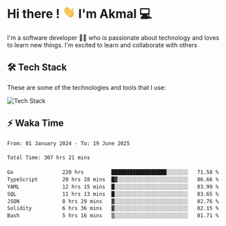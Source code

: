# Hi there ! <img src="https://github.com/ABSphreak/ABSphreak/blob/master/gifs/Hi.gif" width="30"> I'm Akmal  💻

I'm a software developer 👨‍💻 who is passionate about technology and loves to learn new things. I'm excited to learn and collaborate with others

## 🛠️ Tech Stack

These are some of the technologies and tools that I use:

![Tech Stack](https://skillicons.dev/icons?i=typescript,nodejs,javascript,express,nest,sequelize,go,rabbitmq,python,solidity,react,vue,next,nuxtjs,webpack,vite,tailwindcss,bootstrap,css,scss,html,vercel,firebase,heroku,netlify,docker,postgresql,mongodb,redis,mysql,graphql,git,github,gitlab,vscode,figma,postman,pytorch,tensorflow,bash)

## ⚡ Waka Time
<!--START_SECTION:waka-->

```txt
From: 01 January 2024 - To: 19 June 2025

Total Time: 307 hrs 21 mins

Go                220 hrs         ██████████████████░░░░░░░   71.58 %
TypeScript        20 hrs 28 mins  █▓░░░░░░░░░░░░░░░░░░░░░░░   06.66 %
YAML              12 hrs 15 mins  █░░░░░░░░░░░░░░░░░░░░░░░░   03.99 %
SQL               11 hrs 13 mins  █░░░░░░░░░░░░░░░░░░░░░░░░   03.65 %
JSON              8 hrs 29 mins   ▓░░░░░░░░░░░░░░░░░░░░░░░░   02.76 %
Solidity          6 hrs 36 mins   ▓░░░░░░░░░░░░░░░░░░░░░░░░   02.15 %
Bash              5 hrs 16 mins   ▒░░░░░░░░░░░░░░░░░░░░░░░░   01.71 %
```

<!--END_SECTION:waka-->


